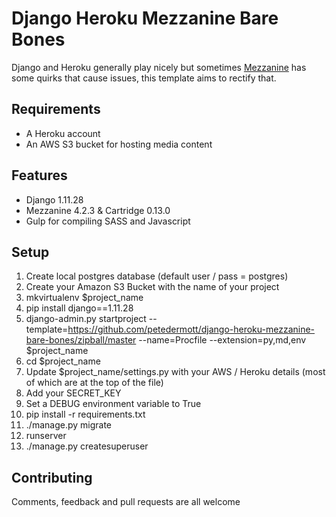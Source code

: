 # Django Heroku Mezzanine Bare Bones

Django and Heroku generally play nicely but sometimes [Mezzanine](https://github.com/stephenmcd/mezzanine) has some quirks that cause issues, this template aims to rectify that.

## Requirements
* A Heroku account
* An AWS S3 bucket for hosting media content

## Features
* Django 1.11.28
* Mezzanine 4.2.3 & Cartridge 0.13.0
* Gulp for compiling SASS and Javascript

## Setup
1. Create local postgres database (default user / pass = postgres)
2. Create your Amazon S3 Bucket with the name of your project
2. mkvirtualenv $project_name
3. pip install django==1.11.28
4. django-admin.py startproject --template=https://github.com/petedermott/django-heroku-mezzanine-bare-bones/zipball/master --name=Procfile --extension=py,md,env $project_name
5. cd $project_name
6. Update $project_name/settings.py with your AWS / Heroku details (most of which are at the top of the file) 
7. Add your SECRET_KEY
8. Set a DEBUG environment variable to True
8. pip install -r requirements.txt
9. ./manage.py migrate
10. runserver
11. ./manage.py createsuperuser


## Contributing
Comments, feedback and pull requests are all welcome
